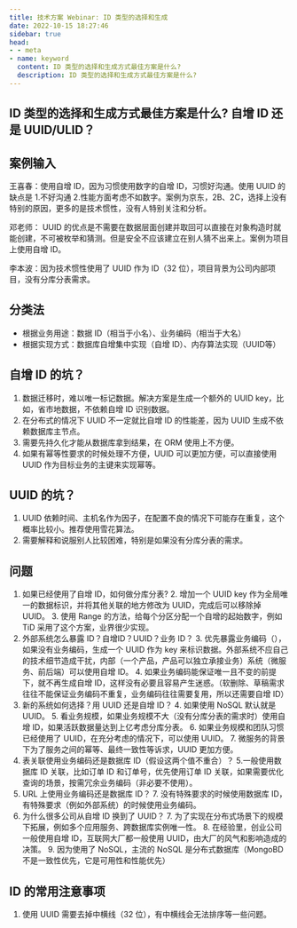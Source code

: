 ```yaml
---
title: 技术方案 Webinar: ID 类型的选择和生成
date: 2022-10-15 18:27:46
sidebar: true
head:
- - meta
- name: keyword
  content: ID 类型的选择和生成方式最佳方案是什么?
  description: ID 类型的选择和生成方式最佳方案是什么?
---
```


## ID 类型的选择和生成方式最佳方案是什么? 自增 ID 还是 UUID/ULID？

## 案例输入

王喜春：使用自增 ID，因为习惯使用数字的自增 ID，习惯好沟通。使用 UUID 的缺点是 1.不好沟通 2.性能方面考虑不如数字。案例为京东，2B、2C，选择上没有特别的原因，更多的是技术惯性，没有人特别关注和分析。

邓老师： UUID 的优点是不需要在数据层面创建并取回可以直接在对象构造时就能创建，不可被枚举和猜测。但是安全不应该建立在别人猜不出来上。案例为项目上使用自增 ID。

李本波：因为技术惯性使用了 UUID 作为 ID（32 位），项目背景为公司内部项目，没有分库分表需求。

## 分类法

- 根据业务用途：数据 ID（相当于小名）、业务编码（相当于大名）
- 根据实现方式：数据库自增集中实现（自增 ID）、内存算法实现（UUID等）

## 自增 ID 的坑？

1. 数据迁移时，难以唯一标记数据。解决方案是生成一个额外的 UUID key，比如，省市地数据，不依赖自增 ID 识别数据。
2. 在分布式的情况下 UUID 不一定就比自增 ID 的性能差，因为 UUID 生成不依赖数据库主节点。
3. 需要先持久化才能从数据库拿到结果，在 ORM 使用上不方便。
4. 如果有幂等性要求的时候处理不方便，UUID 可以更加方便，可以直接使用 UUID 作为目标业务的主键来实现幂等。

## UUID 的坑？

1. UUID 依赖时间、主机名作为因子，在配置不良的情况下可能存在重复，这个概率比较小。推荐使用雪花算法。
2. 需要解释和说服别人比较困难，特别是如果没有分库分表的需求。

## 问题

1. 如果已经使用了自增 ID，如何做分库分表? 
   2. 增加一个 UUID key 作为全局唯一的数据标识，并将其他关联的地方修改为 UUID，完成后可以移除掉 UUID。
   3. 使用 Range 的方法，给每个分区分配一个自增的起始数字，例如 TiD 采用了这个方案，业界很少实现。
2. 外部系统怎么暴露 ID？自增ID？UUID？业务 ID？
   3. 优先暴露业务编码（），如果没有业务编码，生成一个 UUID 作为 key 来标识数据。外部系统不应自己的技术细节造成干扰，内部（一个产品，产品可以独立承接业务）系统（微服务、前后端）可以使用自增 ID。
   4. 如果业务编码能保证唯一且不变的前提下，就不再生成自增 ID，这样没有必要且容易产生迷惑。（软删除、草稿需求往往不能保证业务编码不重复，业务编码往往需要复用，所以还需要自增 ID）
3. 新的系统如何选择？用 UUID 还是自增 ID？
   4. 如果使用 NoSQL 默认就是 UUID。
   5. 看业务规模，如果业务规模不大（没有分库分表的需求时）使用自增 ID，如果活跃数据量达到上亿考虑分库分表。
   6. 如果业务规模和团队习惯已经使用了 UUID，在充分考虑的情况下，可以使用 UUID。
   7. 微服务的背景下为了服务之间的幂等、最终一致性等诉求，UUID 更加方便。
4. 表关联使用业务编码还是数据库 ID（假设这两个值不重合）？
   5.一般使用数据库 ID 关联，比如订单 ID 和订单号，优先使用订单 ID 关联，如果需要优化查询的场景，按需冗余业务编码（非必要不使用）。
5. URL 上使用业务编码还是数据库 ID？
   7. 没有特殊要求的时候使用数据库 ID，有特殊要求（例如外部系统）的时候使用业务编码。
6. 为什么很多公司从自增 ID 换到了 UUID？
   7. 为了实现在分布式场景下的规模下拓展，例如多个应用服务、跨数据库实例唯一性。
   8. 在经验里，创业公司一般使用自增 ID，互联网大厂都一般使用 UUID，由大厂的风气和影响造成的决策。
   9. 因为使用了 NoSQL，主流的 NoSQL 是分布式数据库（MongoBD 不是一致性优先，它是可用性和性能优先）

## ID 的常用注意事项

1. 使用 UUID 需要去掉中横线（32 位），有中横线会无法排序等一些问题。


